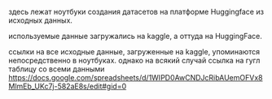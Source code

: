 здесь лежат ноутбуки создания датасетов на платформе Huggingface из исходных данных.

используемые данные загружались на kaggle, а оттуда на HuggingFace.

ссылки на все исходные данные, загруженные на kaggle, упоминаются непосредственно в ноутбуках. однако на всякий случай ссылка на гугл таблицу со всеми данными https://docs.google.com/spreadsheets/d/1WIPD0AwCNDJcRibAUemOFVx8MlmEb_UKc7j-582aE8s/edit#gid=0